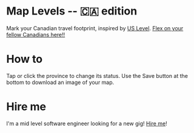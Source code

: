 # Map Levels -- 🇨🇦 edition 
Mark your Canadian travel footprint, inspired by [US Level](https://tenpages.github.io/us-level/us.html). 
[Flex on your fellow Canadians here!!](https://canada-level.vercel.app/)


# How to
Tap or click the province to change its status. Use the Save button at the bottom to download an image of your map. 

# Hire me 
I'm a mid level software engineer looking for a new gig! [Hire me](https://www.linkedin.com/in/harrisonatwork/)!
